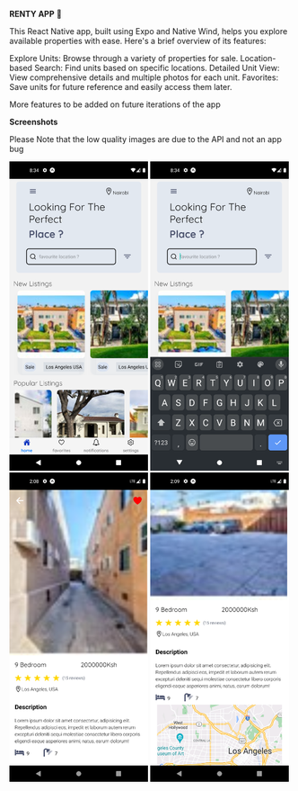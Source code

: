 
**RENTY APP** 📱

 This React Native app, built using Expo and Native Wind, helps you explore available properties with ease. Here's a brief overview of its features:

Explore Units: Browse through a variety of properties for sale.
Location-based Search: Find units based on specific locations.
Detailed Unit View: View comprehensive details and multiple photos for each unit.
Favorites: Save units for future reference and easily access them later.

More features to be added on future iterations of the app

**Screenshots**

Please Note that the low quality images are due to the API and not an app bug

<div
  style={display:'flex', flex-direction:'row'}
 >
<img src="./images/1.png" alt="Home" title="Optional title" height="550">
<img src="./images/2.png" alt="Home" title="Optional title" height="550">
<img src="./images/3.png" alt="Home" title="Optional title" height="550">
<img src="./images/4.png" alt="Home" title="Optional title" height="550">

 
</div>


